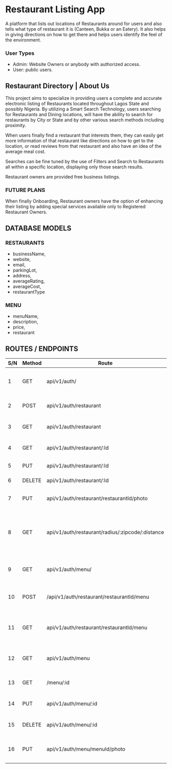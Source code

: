 # Restaurant Listing App

A platform that lists out locations of Restaurants around for users and also tells what type of restaurant it is (Canteen, Bukka or an Eatery). It also helps in giving directions on how to get there and helps users identify the feel of the environment.

### User Types

- Admin: Website Owners or anybody with authorized access.
- User: public users.

## Restaurant Directory | About Us

This project aims to specialize in providing users a complete and accurate electronic listing of Restaurants located throughout Lagos State and possibly Nigeria.
By utilizing a Smart Search Technology, users searching for Restaurants and Dining locations, will have the ability to search for restaurants by City or State and by other various search methods including proximity.

When users finally find a restaurant that interests them, they can easily get more information of that restaurant like directions on how to get to the location, or read reviews from that restaurant and also have an idea of the average meal cost.

Searches can be fine tuned by the use of Filters and Search to Restaurants all within a specific location, displaying only those search results.

Restaurant owners are provided free business listings.

### FUTURE PLANS

When finally Onboarding, Restaurant owners have the option of enhancing their listing by adding special services available only to Registered Restaurant Owners.

## DATABASE MODELS

### RESTAURANTS

- businessName,
- website,
- email,
- parkingLot,
- address,
- averageRating,
- averageCost,
- restaurantType

### MENU

- menuName,
- description,
- price,
- restaurant

## ROUTES / ENDPOINTS

| S/N 	| Method 	| Route 	| Function 	|
|-	|-	|-	|-	|
| 1 	| GET 	| api/v1/auth/ 	| Index page of the website 	|
| 2 	| POST 	| api/v1/auth/restaurant 	| Creates new restaurant 	|
| 3 	| GET 	| api/v1/auth/restaurant 	| Displays all restaurant 	|
| 4 	| GET 	| api/v1/auth/restaurant/:Id 	| Gets a single restaurant 	|
| 5 	| PUT 	| api/v1/auth/restaurant/:Id 	| Updates a restaurant 	|
| 6 	| DELETE 	| api/v1/auth/restaurant/:Id 	| Deletes a restaurant 	|
| 7 	| PUT   | api/v1/auth/restaurant/restaurantId/photo 	| Upload restaurant photo 	|
| 8 	| GET 	| api/v1/auth/restaurant/radius/:zipcode/:distance 	| Get a restaurant in a location using zipCode and  	|
| 9 	| GET 	| api/v1/auth/menu/ 	| Gets all Menu in the restaurant 	|
| 10 	| POST 	| /api/v1/auth/restaurant/restaurantId/menu 	| Create a Menu in the restaurant 	|
| 11 	| GET 	| api/v1/auth/restaurant/restaurantId/menu 	| Gets all Menu associated to a single restaurant 	|
| 12 	| GET 	| api/v1/auth/menu 	| This gets all menu in the database 	|
| 13 	| GET 	| /menu/:id 	| Gets a single menu 	|
| 14 	| PUT 	| api/v1/auth/menu/:id 	| Updates a single menu 	|
| 15 	| DELETE 	| api/v1/auth/menu/:id 	| Deletes a single menu 	|
| 16 	| PUT 	| api/v1/auth/menu/menuId/photo 	| Upload multiple menu photo 	|